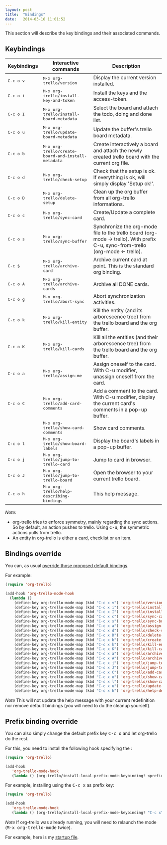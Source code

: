```yaml
---
layout: post
title:  "Bindings"
date:   2014-03-16 11:01:52
---
```


This section will describe the key bindings and their associated commands.

## Keybindings

Keybindings        | Interactive commands                                        | Description
-------------------|-------------------------------------------------------------|----------------------------------------------------------------------------------------------
<kbd>C-c o v</kbd> | <kbd>M-x org-trello/version</kbd>                           | Display the current version installed.
<kbd>C-c o i</kbd> | <kbd>M-x org-trello/install-key-and-token</kbd>             | Install the keys and the access-token.
<kbd>C-c o I</kbd> | <kbd>M-x org-trello/install-board-metadata</kbd>            | Select the board and attach the todo, doing and done list.
<kbd>C-c o u</kbd> | <kbd>M-x org-trello/update-board-metadata</kbd>             | Update the buffer's trello board metadata.
<kbd>C-c o b</kbd> | <kbd>M-x org-trello/create-board-and-install-metadata</kbd> | Create interactively a board and attach the newly created trello board with the current org file.
<kbd>C-c o d</kbd> | <kbd>M-x org-trello/check-setup</kbd>                       | Check that the setup is ok. If everything is ok, will simply display 'Setup ok!'.
<kbd>C-c o D</kbd> | <kbd>M-x org-trello/delete-setup</kbd>                      | Clean up the org buffer from all org-trello informations.
<kbd>C-c o c</kbd> | <kbd>M-x org-trello/sync-card</kbd>                         | Create/Update a complete card.
<kbd>C-c o s</kbd> | <kbd>M-x org-trello/sync-buffer</kbd>                       | Synchronize the org-mode file to the trello board (org-mode -> trello). With prefix C-u, sync-from-trello (org-mode <- trello).
<kbd>C-c $</kbd>   | <kbd>M-x org-trello/archive-card</kbd>                      | Archive current card at point. This is the standard org binding.
<kbd>C-c o A</kbd> | <kbd>M-x org-trello/archive-cards</kbd>                     | Archive all DONE cards.
<kbd>C-c o g</kbd> | <kbd>M-x org-trello/abort-sync</kbd>                        | Abort synchronization activities.
<kbd>C-c o k</kbd> | <kbd>M-x org-trello/kill-entity</kbd>                       | Kill the entity (and its arborescence tree) from the trello board and the org buffer.
<kbd>C-c o K</kbd> | <kbd>M-x org-trello/kill-cards</kbd>                        | Kill all the entities (and their arborescence tree) from the trello board and the org buffer.
<kbd>C-c o a</kbd> | <kbd>M-x org-trello/assign-me</kbd>                         | Assign oneself to the card. With C-u modifier, unassign oneself from the card.
<kbd>C-c o C</kbd> | <kbd>M-x org-trello/add-card-comments</kbd>                 | Add a comment to the card. With C-u modifier, display the current card's comments in a pop-up buffer.
                   | <kbd>M-x org-trello/show-card-comments</kbd>                | Show card comments.
<kbd>C-c o l</kbd> | <kbd>M-x org-trello/show-board-labels</kbd>                 | Display the board's labels in a pop-up buffer.
<kbd>C-c o j</kbd> | <kbd>M-x org-trello/jump-to-trello-card</kbd>               | Jump to card in browser.
<kbd>C-c o J</kbd> | <kbd>M-x org-trello/jump-to-trello-board</kbd>              | Open the browser to your current trello board.
<kbd>C-c o h</kbd> | <kbd>M-x org-trello/help-describing-bindings</kbd>          | This help message.

*Note:*

- org-trello tries to enforce symmetry, mainly regarding the sync actions.
So by default, an action pushes to trello. Using <kbd>C-u</kbd>, the symmetric actions pulls from trello.
- An entity in org-trello is either a card, checklist or an item.

## Bindings override

You can, as usual [override those proposed default bindings](http://ergoemacs.org/emacs/reclaim_keybindings.html).

For example:

``` lisp
(require 'org-trello)

(add-hook 'org-trello-mode-hook
  (lambda ()
    (define-key org-trello-mode-map (kbd "C-c x v") 'org-trello/version)
    (define-key org-trello-mode-map (kbd "C-c x i") 'org-trello/install-key-and-token)
    (define-key org-trello-mode-map (kbd "C-c x I") 'org-trello/install-board-metadata)
    (define-key org-trello-mode-map (kbd "C-c x c") 'org-trello/sync-card)
    (define-key org-trello-mode-map (kbd "C-c x s") 'org-trello/sync-buffer)
    (define-key org-trello-mode-map (kbd "C-c x a") 'org-trello/assign-me)
    (define-key org-trello-mode-map (kbd "C-c x d") 'org-trello/check-setup)
    (define-key org-trello-mode-map (kbd "C-c x D") 'org-trello/delete-setup)
    (define-key org-trello-mode-map (kbd "C-c x b") 'org-trello/create-board-and-install-metadata)
    (define-key org-trello-mode-map (kbd "C-c x k") 'org-trello/kill-entity)
    (define-key org-trello-mode-map (kbd "C-c x K") 'org-trello/kill-cards)
    (define-key org-trello-mode-map (kbd "C-c x a") 'org-trello/archive-card)
    (define-key org-trello-mode-map (kbd "C-c x A") 'org-trello/archive-cards)
    (define-key org-trello-mode-map (kbd "C-c x j") 'org-trello/jump-to-trello-card)
    (define-key org-trello-mode-map (kbd "C-c x J") 'org-trello/jump-to-trello-board)
    (define-key org-trello-mode-map (kbd "C-c x C") 'org-trello/add-card-comments)
    (define-key org-trello-mode-map (kbd "C-c x o") 'org-trello/show-card-comments)
    (define-key org-trello-mode-map (kbd "C-c x l") 'org-trello/show-card-labels)
    (define-key org-trello-mode-map (kbd "C-c x u") 'org-trello/update-board-metadata)
    (define-key org-trello-mode-map (kbd "C-c x h") 'org-trello/help-describing-bindings)))
```

*Note* This will not update the help message with your current redefinition nor remove default bindings (you will need to do the cleanup yourself).

## Prefix binding override

You can also simply change the default prefix key <kbd>C-c o</kbd> and let org-trello do the rest.

For this, you need to install the following hook specifying the <prefix-key>:

``` lisp
(require 'org-trello)

(add-hook
   'org-trello-mode-hook
   (lambda () (org-trello/install-local-prefix-mode-keybinding! <prefix-key>)))
```

For example, installing using the <kbd>C-c x</kbd> as prefix key:

``` lisp
(require 'org-trello)

(add-hook
   'org-trello-mode-hook
   (lambda () (org-trello/install-local-prefix-mode-keybinding! "C-c x")))
```

*Note* If org-trello was already running, you will need to relaunch the mode (<kbd>M-x org-trello-mode</kbd> twice).

For example, here is my [startup file](https://github.com/ardumont/orgmode-pack/blob/master/init.el#L3).
